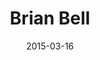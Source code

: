 ---
title: Brian Bell
date: 2015-03-16
template: index.html
permalink: false

seo-title: brianbell.me
seo-description: homepage seo description
---